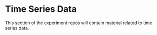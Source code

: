 # Time Series Data 

This section of the experiment repos will contain material related to time series data.
